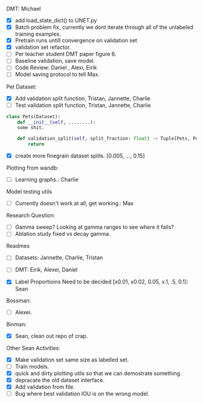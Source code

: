 DMT: Michael
 - [x] add load_state_dict() to UNET.py
 - [x] Batch problem fix, currently we dont iterate through all of the unlabeled training examples.
 - [x] Pretrain runs untill convergence on validation set
 - [x] validation set refactor.
 - [ ] Per teacher student DMT paper figure 6.
 - [ ] Baseline validation, save model.
 - [ ] Code Review: Daniel , Alexi, Eirik
 - [ ] Model saving protocol to tell Max.

Pet Dataset:
 - [x] Add validation split function, Tristan, Jannette, Charlie
 - [ ] Test validation split function, Tristan, Jannette, Charlie

```python
class Pets(Dataset):
    def __init__(self, ........):
    some shit.

    def validation_split(self, split_fraction: float) -> Tuple[Pets, Pets]:
        return

```
 - [x] create more finegrain dataset splits. [0.005, ..., 0.15]

Plotting from wandb:
 - [ ] Learning graphs.: Charlie

Model testing utils
 - [ ] Currently doesn't work at all, get working.: Max

Research Question:
 - [ ] Gamma sweep? Looking at gamma ranges to see where it fails?
 - [ ] Ablation study fixed vs decay gamma.

Readmes
 - [ ] Datasets: Jannette, Charlie, Tristan
 - [ ] DMT: Eirik, Alexei, Daniel


 - [x] Label Proportioins Need to be decided [x0.01, x0.02, 0.05, x.1, .5, 0.1]: Sean

Bossman:
 - [ ] Alexei.

Binman:
 - [x] Sean, clean out repo of crap.

Other Sean Activities:
 - [x] Make validation set same size as labelled set.
 - [ ] Train models.
 - [x] quick and dirty plotting utils so that we can demostrate something.
 - [x] depracate the old dataset interface.
 - [x] Add validation from file.
 - [ ] Bug where best validation IOU is on the wrong model.
